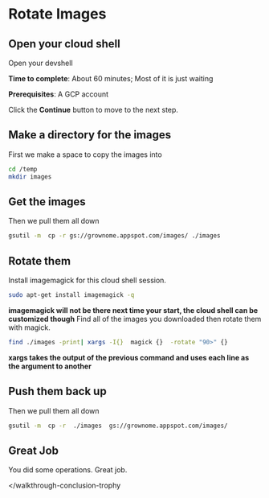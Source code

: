 # Rotate Images

## Open your cloud shell

Open your devshell 


<walkthrough-spotlight-pointer spotlightId="devshell-activate-button"
                               text="Open Cloud Shell">
</walkthrough-spotlight-pointer>


**Time to complete**: About 60 minutes; Most of it is just waiting

**Prerequisites**: A GCP account

Click the **Continue** button to move to the next step.


## Make a directory for the images
First we make a space to copy the images into
```bash
cd /temp
mkdir images

```

## Get the images
Then we pull them all down
```bash 
gsutil -m  cp -r gs://grownome.appspot.com/images/ ./images 

```

## Rotate them
Install imagemagick for this cloud shell session.
```bash
sudo apt-get install imagemagick -q

```
**imagemagick will not be there next time your start, the cloud shell can be customized though**
Find all of the images you downloaded then rotate them with magick.
```bash
find ./images -print| xargs -I{}  magick {}  -rotate "90>" {} 
```
**xargs takes the output of the previous command and uses each line as the argument to another**

## Push them back up
Then we pull them all down
```bash 
gsutil -m  cp -r  ./images  gs://grownome.appspot.com/images/
```

## Great Job
You did some operations. Great job.

<walkthrough-conclusion-trophy></walkthrough-conclusion-trophy

